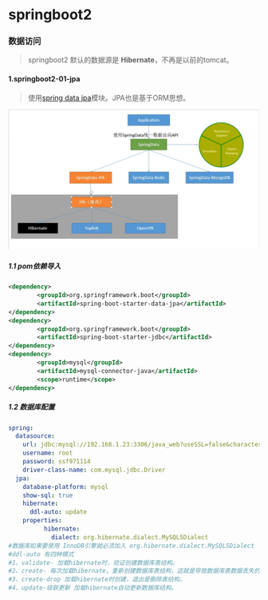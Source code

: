 # springboot2
### 数据访问

> springboot2 默认的数据源是 **Hibernate**，不再是以前的tomcat。

#### 1.springboot2-01-jpa

> 使用[spring data jpa](https://docs.spring.io/spring-data/jpa/docs/2.1.0.RC1/reference/html/)模块。JPA也是基于ORM思想。

![](img/springdata.png)

##### 1.1 pom依赖导入

~~~xml
<dependency>
		<groupId>org.springframework.boot</groupId>
		<artifactId>spring-boot-starter-data-jpa</artifactId>
</dependency>
<dependency>
		<groupId>org.springframework.boot</groupId>
		<artifactId>spring-boot-starter-jdbc</artifactId>
</dependency>
<dependency>
		<groupId>mysql</groupId>
		<artifactId>mysql-connector-java</artifactId>
		<scope>runtime</scope>
</dependency>
~~~

##### 1.2 数据库配置

~~~yml
spring:
  datasource:
    url: jdbc:mysql://192.168.1.23:3306/java_web?useSSL=false&characterEncoding=utf-8
    username: root
    password: ssf971114
    driver-class-name: com.mysql.jdbc.Driver
  jpa:
    database-platform: mysql
    show-sql: true
    hibernate:
      ddl-auto: update
    properties:
          hibernate:
            dialect: org.hibernate.dialect.MySQL5Dialect
#数据库如果要使用 InnoDB引擎就必须加入 org.hibernate.dialect.MySQL5Dialect
#ddl-auto 有四种模式
#1、validate- 加载hibernate时，验证创建数据库表结构。
#2、create- 每次加载hibernate，重新创建数据库表结构，这就是导致数据库表数据丢失的原因。
#3、create-drop 加载hibernate时创建，退出是删除表结构。
#4、update-级联更新 加载hibernate自动更新数据库结构。
~~~

